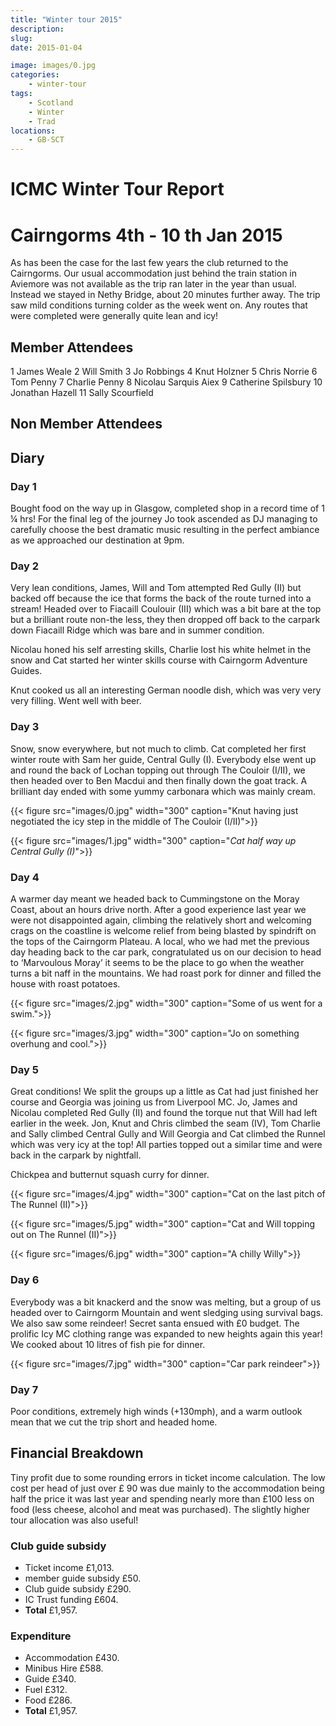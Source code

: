 ```yaml
---
title: "Winter tour 2015"
description: 
slug: 
date: 2015-01-04

image: images/0.jpg
categories:
    - winter-tour
tags:
    - Scotland
    - Winter
    - Trad
locations:
    - GB-SCT
---
```


# ICMC Winter Tour Report

# Cairngorms 4th - 10 th Jan 2015

As has been the case for the last few years the club returned to the Cairngorms. Our usual
accommodation just behind the train station in Aviemore was not available as the trip ran later in the year
than usual. Instead we stayed in Nethy Bridge, about 20 minutes further away. The trip saw mild conditions
turning colder as the week went on. Any routes that were completed were generally quite lean and icy!

## Member Attendees

1 James Weale
2 Will Smith
3 Jo Robbings
4 Knut Holzner
5 Chris Norrie
6 Tom Penny
7 Charlie Penny
8 Nicolau Sarquis Aiex
9 Catherine Spilsbury
10 Jonathan Hazell
11 Sally Scourfield

## Non Member Attendees

## Diary

### Day 1

Bought food on the way up in Glasgow, completed shop in a record time of 1 ¼ hrs! For the final leg
of the journey Jo took ascended as DJ managing to carefully choose the best dramatic music resulting in the
perfect ambiance as we approached our destination at 9pm.

### Day 2

Very lean conditions, James, Will and Tom attempted Red Gully (II) but backed off because the ice
that forms the back of the route turned into a stream! Headed over to Fiacaill Coulouir (III) which was a bit
bare at the top but a brilliant route non-the less, they then dropped off back to the carpark down Fiacaill
Ridge which was bare and in summer condition.

Nicolau honed his self arresting skills, Charlie lost his white helmet in the snow and Cat started her
winter skills course with Cairngorm Adventure Guides.

Knut cooked us all an interesting German noodle dish, which was very very very filling. Went well
with beer.


### Day 3

Snow, snow everywhere, but not much to climb. Cat completed her first winter route with Sam her
guide, Central Gully (I). Everybody else went up and round the back of Lochan topping out through The
Couloir (I/II), we then headed over to Ben Macdui and then finally down the goat track. A brilliant day ended
with some yummy carbonara which was mainly cream.


{{< figure src="images/0.jpg" width="300" caption="Knut having just negotiated the icy step in the middle of The Couloir (I/II)">}}


{{< figure src="images/1.jpg" width="300" caption="_Cat half way up Central Gully (I)_">}}


### Day 4

A warmer day meant we headed back to Cummingstone on the Moray Coast, about an hours drive
north. After a good experience last year we were not disappointed again, climbing the relatively short and
welcoming crags on the coastline is welcome relief from being blasted by spindrift on the tops of the
Cairngorm Plateau. A local, who we had met the previous day heading back to the car park, congratulated us
on our decision to head to ‘Marvoulous Moray’ it seems to be the place to go when the weather turns a bit
naff in the mountains. We had roast pork for dinner and filled the house with roast potatoes.

{{< figure src="images/2.jpg" width="300" caption="Some of us went for a swim.">}}

{{< figure src="images/3.jpg" width="300" caption="Jo on something overhung and cool.">}}


### Day 5

Great conditions! We split the groups up a little as Cat had just finished her course and Georgia was joining us from Liverpool MC. Jo, James and Nicolau completed Red Gully (II) and found the torque nut that Will had left earlier in the week. Jon, Knut and Chris climbed the seam (IV), Tom Charlie and Sally climbed Central Gully and Will Georgia and Cat climbed the Runnel which was very icy at the top! All parties topped out a similar time and were back in the carpark by nightfall.

Chickpea and butternut squash curry for dinner.

{{< figure src="images/4.jpg" width="300" caption="Cat on the last pitch of The Runnel (II)">}}

{{< figure src="images/5.jpg" width="300" caption="Cat and Will topping out on The Runnel (II)">}}

{{< figure src="images/6.jpg" width="300" caption="A chilly Willy">}}

### Day 6

Everybody was a bit knackerd and the snow was melting, but a group of us headed over to
Cairngorm Mountain and went sledging using survival bags. We also saw some reindeer! Secret santa
ensued with £0 budget. The prolific Icy MC clothing range was expanded to new heights again this year! We
cooked about 10 litres of fish pie for dinner.

{{< figure src="images/7.jpg" width="300" caption="Car park reindeer">}}

### Day 7

Poor conditions, extremely high winds (+130mph), and a warm outlook mean that we cut the trip
short and headed home.


## Financial Breakdown

Tiny profit due to some rounding errors in ticket income calculation. The low cost per head of just over £ 90
was due mainly to the accommodation being half the price it was last year and spending nearly more than
£100 less on food (less cheese, alcohol and meat was purchased). The slightly higher tour allocation was also
useful!


### Club guide subsidy
- Ticket income £1,013.
- member guide subsidy £50.
- Club guide subsidy £290.
- IC Trust funding £604.
- **Total** £1,957.

### Expenditure
- Accommodation £430.
- Minibus Hire £588.
- Guide £340.
- Fuel £312.
- Food £286.
- **Total** £1,957.



